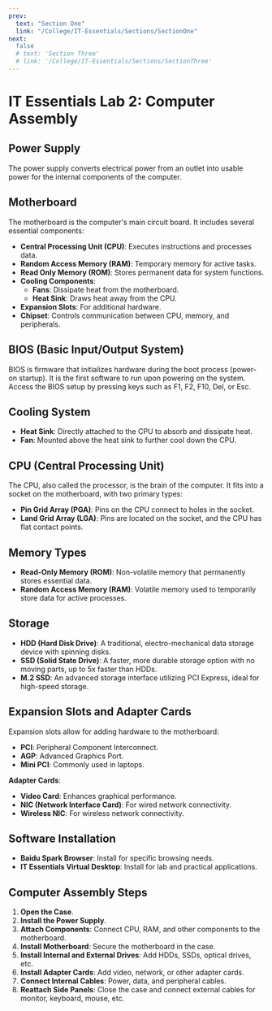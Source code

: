 ```yaml
---
prev:
  text: "Section One"
  link: "/College/IT-Essentials/Sections/SectionOne"
next:
  false
  # text: 'Section Three'
  # link: '/College/IT-Essentials/Sections/SectionThree'
---
```


# IT Essentials Lab 2: Computer Assembly

## Power Supply

The power supply converts electrical power from an outlet into usable power for the internal components of the computer.

## Motherboard

The motherboard is the computer's main circuit board. It includes several essential components:

- **Central Processing Unit (CPU)**: Executes instructions and processes data.
- **Random Access Memory (RAM)**: Temporary memory for active tasks.
- **Read Only Memory (ROM)**: Stores permanent data for system functions.
- **Cooling Components**:
  - **Fans**: Dissipate heat from the motherboard.
  - **Heat Sink**: Draws heat away from the CPU.
- **Expansion Slots**: For additional hardware.
- **Chipset**: Controls communication between CPU, memory, and peripherals.

## BIOS (Basic Input/Output System)

BIOS is firmware that initializes hardware during the boot process (power-on startup). It is the first software to run upon powering on the system. Access the BIOS setup by pressing keys such as F1, F2, F10, Del, or Esc.

## Cooling System

- **Heat Sink**: Directly attached to the CPU to absorb and dissipate heat.
- **Fan**: Mounted above the heat sink to further cool down the CPU.

## CPU (Central Processing Unit)

The CPU, also called the processor, is the brain of the computer. It fits into a socket on the motherboard, with two primary types:

- **Pin Grid Array (PGA)**: Pins on the CPU connect to holes in the socket.
- **Land Grid Array (LGA)**: Pins are located on the socket, and the CPU has flat contact points.

## Memory Types

- **Read-Only Memory (ROM)**: Non-volatile memory that permanently stores essential data.
- **Random Access Memory (RAM)**: Volatile memory used to temporarily store data for active processes.

## Storage

- **HDD (Hard Disk Drive)**: A traditional, electro-mechanical data storage device with spinning disks.
- **SSD (Solid State Drive)**: A faster, more durable storage option with no moving parts, up to 5x faster than HDDs.
- **M.2 SSD**: An advanced storage interface utilizing PCI Express, ideal for high-speed storage.

## Expansion Slots and Adapter Cards

Expansion slots allow for adding hardware to the motherboard:

- **PCI**: Peripheral Component Interconnect.
- **AGP**: Advanced Graphics Port.
- **Mini PCI**: Commonly used in laptops.

**Adapter Cards**:

- **Video Card**: Enhances graphical performance.
- **NIC (Network Interface Card)**: For wired network connectivity.
- **Wireless NIC**: For wireless network connectivity.

## Software Installation

- **Baidu Spark Browser**: Install for specific browsing needs.
- **IT Essentials Virtual Desktop**: Install for lab and practical applications.

## Computer Assembly Steps

1. **Open the Case**.
2. **Install the Power Supply**.
3. **Attach Components**: Connect CPU, RAM, and other components to the motherboard.
4. **Install Motherboard**: Secure the motherboard in the case.
5. **Install Internal and External Drives**: Add HDDs, SSDs, optical drives, etc.
6. **Install Adapter Cards**: Add video, network, or other adapter cards.
7. **Connect Internal Cables**: Power, data, and peripheral cables.
8. **Reattach Side Panels**: Close the case and connect external cables for monitor, keyboard, mouse, etc.
